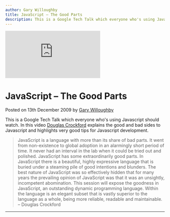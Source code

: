 ```yaml
---
author: Gary Willoughby
title: JavaScript – The Good Parts
description: This is a Google Tech Talk which everyone who's using Javascript should watch. In this video Douglas Crockford explains the good and bad sides to Javascript.
---
```


<iframe class="youtube" src="https://www.youtube.com/embed/hQVTIJBZook" frameborder="0" allowfullscreen></iframe>

# JavaScript – The Good Parts

<time>Posted on 13th December 2009 by [Gary Willoughby](/pages/about.html)</time>

This is a Google Tech Talk which everyone who's using Javascript should watch. In this video [Douglas Crockford](https://en.wikipedia.org/wiki/Douglas_Crockford) explains the good and bad sides to Javascript and highlights very good tips for Javascript development.

> JavaScript is a language with more than its share of bad parts. It went from non-existence to global adoption in an alarmingly short period of time. It never had an interval in the lab when it could be tried out and polished. JavaScript has some extraordinarily good parts. In JavaScript there is a beautiful, highly expressive language that is buried under a steaming pile of good intentions and blunders. The best nature of JavaScript was so effectively hidden that for many years the prevailing opinion of JavaScript was that it was an unsightly, incompetent abomination. This session will expose the goodness in JavaScript, an outstanding dynamic programming language. Within the language is an elegant subset that is vastly superior to the language as a whole, being more reliable, readable and maintainable. – Douglas Crockford

---
